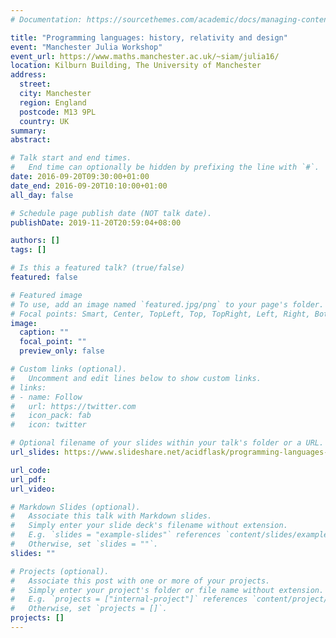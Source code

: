 ```yaml
---
# Documentation: https://sourcethemes.com/academic/docs/managing-content/

title: "Programming languages: history, relativity and design"
event: "Manchester Julia Workshop"
event_url: https://www.maths.manchester.ac.uk/~siam/julia16/
location: Kilburn Building, The University of Manchester
address:
  street:
  city: Manchester
  region: England
  postcode: M13 9PL
  country: UK
summary:
abstract:

# Talk start and end times.
#   End time can optionally be hidden by prefixing the line with `#`.
date: 2016-09-20T09:30:00+01:00
date_end: 2016-09-20T10:10:00+01:00
all_day: false

# Schedule page publish date (NOT talk date).
publishDate: 2019-11-20T20:59:04+08:00

authors: []
tags: []

# Is this a featured talk? (true/false)
featured: false

# Featured image
# To use, add an image named `featured.jpg/png` to your page's folder. 
# Focal points: Smart, Center, TopLeft, Top, TopRight, Left, Right, BottomLeft, Bottom, BottomRight.
image:
  caption: ""
  focal_point: ""
  preview_only: false

# Custom links (optional).
#   Uncomment and edit lines below to show custom links.
# links:
# - name: Follow
#   url: https://twitter.com
#   icon_pack: fab
#   icon: twitter

# Optional filename of your slides within your talk's folder or a URL.
url_slides: https://www.slideshare.net/acidflask/programming-languages-history-relativity-and-design

url_code:
url_pdf:
url_video:

# Markdown Slides (optional).
#   Associate this talk with Markdown slides.
#   Simply enter your slide deck's filename without extension.
#   E.g. `slides = "example-slides"` references `content/slides/example-slides.md`.
#   Otherwise, set `slides = ""`.
slides: ""

# Projects (optional).
#   Associate this post with one or more of your projects.
#   Simply enter your project's folder or file name without extension.
#   E.g. `projects = ["internal-project"]` references `content/project/deep-learning/index.md`.
#   Otherwise, set `projects = []`.
projects: []
---
```

